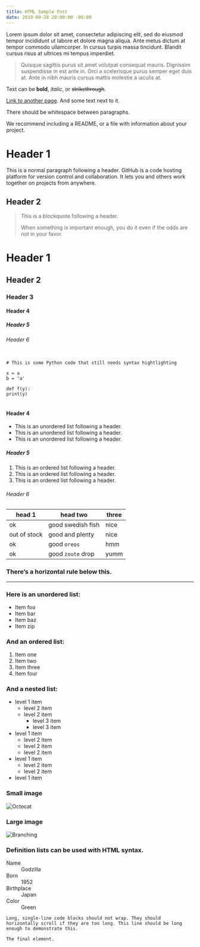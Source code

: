 ```yaml
---
title: HTML Sample Post
date: 2019-09-28 20:00:00 -06:00
---
```


<p class="post-intro">Lorem ipsum dolor sit amet, consectetur adipiscing elit, sed do eiusmod tempor incididunt ut labore et dolore magna aliqua. Ante metus dictum at tempor commodo ullamcorper. In cursus turpis massa tincidunt. Blandit cursus risus at ultrices mi tempus imperdiet.</p>

<blockquote>Quisque sagittis purus sit amet volutpat consequat mauris. Dignissim suspendisse in est ante in. Orci a scelerisque purus semper eget duis at. Ante in nibh mauris cursus mattis molestie a iaculis at.</blockquote>

<p>Text can be <strong>bold</strong>, <em>italic</em>, or <del>strikethrough</del>.</p>

<p><a href="{{ site.url }}">Link to another page</a>. And some text next to it.</p>

<p>There should be whitespace between paragraphs.</p>

<p>We recommend including a README, or a file with information about your project.</p>

<h1>Header 1</h1>

<p>This is a normal paragraph following a header. GitHub is a code hosting platform for version control and collaboration. It lets you and others work together on projects from anywhere.</p>

<h2>Header 2</h2>

<blockquote>
<p>This is a blockquote following a header.</p>

<p>When something is important enough, you do it even if the odds are not in your favor.</p>
</blockquote>

<h1>Header 1</h1>
<h2>Header 2</h2>
<h3>Header 3</h3>
<h4>Header 4</h4>
<h5>Header 5</h5>
<h6>Header 6</h6>

<pre >
<code>
# This is some Python code that still needs syntax hightlighting

x = a
b = 'a'

def f(y):
print(y)
</code>
</pre>

<h4>Header 4</h4>

<ul>
<li>This is an unordered list following a header.</li>
<li>This is an unordered list following a header.</li>
<li>This is an unordered list following a header.</li>
</ul>

<h5>Header 5</h5>

<ol>
<li>This is an ordered list following a header.</li>
<li>This is an ordered list following a header.</li>
<li>This is an ordered list following a header.</li>
</ol>

<h6>Header 6</h6>

<table>
<thead>
    <tr>
    <th>head 1</th>
    <th>head two</th>
    <th>three</th>
    </tr>
</thead>

<tbody>
    <tr>
    <td>ok</td>
    <td>good swedish fish</td>
    <td>nice</td>
    </tr>
    <tr>
    <td>out of stock</td>
    <td>good and plenty</td>
    <td>nice</td>
    </tr>
    <tr>
    <td>ok</td>
    <td>good <code>oreos</code></td>
    <td>hmm</td>
    </tr>
    <tr>
    <td>ok</td>
    <td>good <code>zoute</code> drop</td>
    <td>yumm</td>
    </tr>
</tbody>
</table>

<h3>There’s a horizontal rule below this.</h3>

<hr>

<h3>Here is an unordered list:</h3>

<ul>
<li>Item foo</li>
<li>Item bar</li>
<li>Item baz</li>
<li>Item zip</li>
</ul>

<h3>And an ordered list:</h3>

<ol>
<li>Item one</li>
<li>Item two</li>
<li>Item three</li>
<li>Item four</li>
</ol>

<h3>And a nested list:</h3>

<ul>
<li>level 1 item
    <ul>
    <li>level 2 item</li>
        <li>level 2 item
        <ul>
            <li>level 3 item</li>
            <li>level 3 item</li>
        </ul>
        </li>
    </ul>
</li>
<li>level 1 item
    <ul>
    <li>level 2 item</li>
    <li>level 2 item</li>
    <li>level 2 item</li>
    </ul>
</li>
<li>level 1 item
    <ul>
    <li>level 2 item</li>
    <li>level 2 item</li>
    </ul>
</li>
<li>level 1 item</li>
</ul>

<h3>Small image</h3>

<p><img src="https://github.githubassets.com/images/icons/emoji/octocat.png" alt="Octocat"></p>

<h3>Large image</h3>

<p><img src="https://guides.github.com/activities/hello-world/branching.png" alt="Branching"></p>

<h3>Definition lists can be used with HTML syntax.</h3>

<dl>
<dt>Name</dt>
    <dd>Godzilla</dd>
<dt>Born</dt>
    <dd>1952</dd>
<dt>Birthplace</dt>
    <dd>Japan</dd>
<dt>Color</dt>
    <dd>Green</dd>
</dl>

<pre ><code>Long, single-line code blocks should not wrap. They should horizontally scroll if they are too long. This line should be long enough to demonstrate this.
</code></pre>

<pre ><code>The final element.</code></pre>
